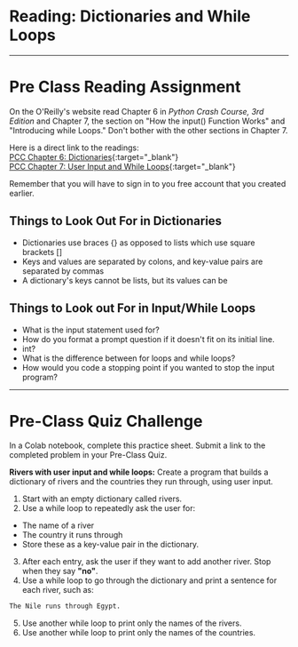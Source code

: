 #  Reading: Dictionaries and While Loops

---

# Pre Class Reading Assignment

On the O'Reilly's website read Chapter 6 in _Python Crash Course, 3rd Edition_  and Chapter 7, the section on "How 
the input() Function Works" and "Introducing while Loops." Don't bother with the other sections in Chapter 7.

Here is a direct link to the readings:</br>
[PCC Chapter 6: Dictionaries](https://learning.oreilly.com/library/view/python-crash-course/9781098156664/c06.xhtml){:target="_blank"}</br>
[PCC Chapter 7: User Input and While Loops](https://learning.oreilly.com/library/view/python-crash-course/9781098156664/c07.xhtml){:target="_blank"}

Remember that you will have to sign in to you free account that you created earlier.

## Things to Look Out For in Dictionaries
- Dictionaries use braces {} as opposed to lists which use square brackets []
- Keys and values are separated by colons, and key-value pairs are separated by commas
- A dictionary's keys cannot be lists, but its values can be

## Things to Look out For in Input/While Loops
- What is the input statement used for? 
- How do you format a prompt question if it doesn't fit on its initial line. 
- int?
- What is the difference between for loops and while loops?
- How would you code a stopping point if you wanted to stop the input program?

---

# Pre-Class Quiz Challenge
In a Colab notebook, complete this practice sheet. Submit a link to the completed problem in your Pre-Class Quiz.

**Rivers with user input and while loops:**
Create a program that builds a dictionary of rivers and the countries they run through, using user input.

1. Start with an empty dictionary called rivers.
2. Use a while loop to repeatedly ask the user for:

  - The name of a river
  - The country it runs through
  - Store these as a key-value pair in the dictionary.

3. After each entry, ask the user if they want to add another river. Stop when they say **"no"**.
4. Use a while loop to go through the dictionary and print a sentence for each river, such as:
```python
The Nile runs through Egypt.
```
5. Use another while loop to print only the names of the rivers.
6. Use another while loop to print only the names of the countries.